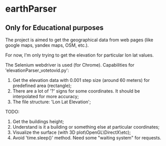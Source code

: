 # earthParser

## Only for Educational purposes

The project is aimed to get the geographical data from web pages (like google maps, yandex maps, OSM, etc.).

For now, I'm only trying to get the elevation for particular lon lat values.

The Selenium webdriver is used (for Chrome).
Capabilities for 'elevationParser_votetovid.py':
  1. Get the elevation data with 0.001 step size (around 60 meters) for predefined area (rectangle);
  2. There are a lot of '?' signs for some coordinates. It should be interpolated for more accuracy;
  3. The file structure: 'Lon Lat Elevation';

TODO:
  1. Get the buildings height;
  2. Understand is it a building or something else at particular coordinates;
  3. Visualize the surface (with 3D plot\OpenGL\DirectX\etc);
  4. Avoid 'time.sleep()' method. Need some "waiting system" for requests.

  

